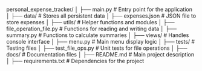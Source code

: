 personal_expense_tracker/
│
├── main.py                # Entry point for the application
│
├── data/                  # Stores all persistent data
│   ├── expenses.json      # JSON file to store expenses
│
├── utils/                       # Helper functions and modules
│   ├── file_operation_file.py   # Functions for reading and writing data
│   ├── summary.py               # Functions to calculate summaries
│
├── views/                 # Handles console interface
│   ├── menu.py            # Main menu display logic
│
├── tests/                 # Testing files
│   ├── test_file_ops.py   # Unit tests for file operations
│
├── docs/                  # Documentation files
│   ├── README.md          # Main project description
│
├── requirements.txt       # Dependencies for the project
